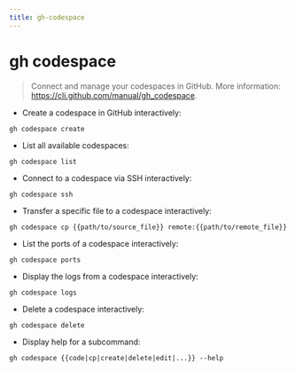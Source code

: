 ```yaml
---
title: gh-codespace
---
```

# gh codespace

> Connect and manage your codespaces in GitHub.
> More information: <https://cli.github.com/manual/gh_codespace>.

- Create a codespace in GitHub interactively:

`gh codespace create`

- List all available codespaces:

`gh codespace list`

- Connect to a codespace via SSH interactively:

`gh codespace ssh`

- Transfer a specific file to a codespace interactively:

`gh codespace cp {{path/to/source_file}} remote:{{path/to/remote_file}}`

- List the ports of a codespace interactively:

`gh codespace ports`

- Display the logs from a codespace interactively:

`gh codespace logs`

- Delete a codespace interactively:

`gh codespace delete`

- Display help for a subcommand:

`gh codespace {{code|cp|create|delete|edit|...}} --help`
